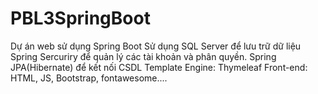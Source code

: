 # PBL3SpringBoot
Dự án web sử dụng Spring Boot
Sử dụng SQL Server để lưu trữ dữ liệu
Spring Sercuriry để quản lý các tài khoản và phân quyền.
Spring JPA(Hibernate) để kết nối CSDL
Template Engine: Thymeleaf
Front-end: HTML, JS, Bootstrap, fontawesome....
